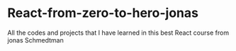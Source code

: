# React-from-zero-to-hero-jonas
All the codes and projects that I have learned in this best React course from jonas Schmedtman
